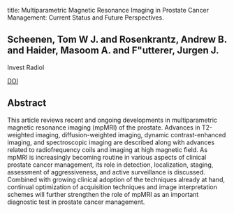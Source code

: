 title: Multiparametric Magnetic Resonance Imaging in Prostate Cancer Management: Current Status and Future Perspectives.

## Scheenen, Tom W J. and Rosenkrantz, Andrew B. and Haider, Masoom A. and F"utterer, Jurgen J.
Invest Radiol

<a href="https://doi.org/10.1097/RLI.0000000000000163">DOI</a>

## Abstract
This article reviews recent and ongoing developments in multiparametric magnetic resonance imaging (mpMRI) of the prostate. Advances in T2-weighted imaging, diffusion-weighted imaging, dynamic contrast-enhanced imaging, and spectroscopic imaging are described along with advances related to radiofrequency coils and imaging at high magnetic field. As mpMRI is increasingly becoming routine in various aspects of clinical prostate cancer management, its role in detection, localization, staging, assessment of aggressiveness, and active surveillance is discussed. Combined with growing clinical adoption of the techniques already at hand, continual optimization of acquisition techniques and image interpretation schemes will further strengthen the role of mpMRI as an important diagnostic test in prostate cancer management.

